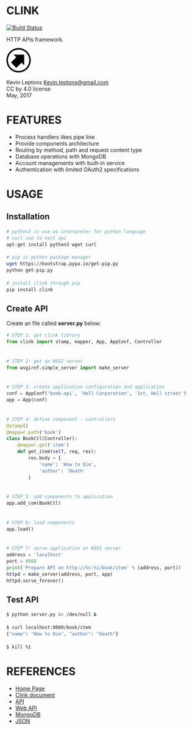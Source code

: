 # CLINK

[![Build Status](https://travis-ci.org/kevin-leptons/clink.svg?branch=master)](https://travis-ci.org/kevin-leptons/clink)

HTTP APIs framework.

![gwisp logo](asset/logo-64.png)

Kevin Leptons <Kevin.leptons@gmail.com> <br>
CC by 4.0 license <br>
May, 2017 <br>

# FEATURES

- Process handlers likes pipe line
- Provide components architecture
- Routing by method, path and request content type
- Database operations with MongoDB
- Account managements with built-in service
- Authentication with limited OAuth2 specifications

# USAGE

## Installation

```bash
# python3 is use as interpreter for python language
# curl use to test api
apt-get install python3 wget curl

# pip is python package manager
wget https://bootstrap.pypa.io/get-pip.py
python get-pip.py

# install clink through pip
pip install clink

```

## Create API

Create an file called **server.py** below:

```python
# STEP 1: get clink library
from clink import stamp, mapper, App, AppConf, Controller


# STEP 2: get an WSGI server
from wsgiref.simple_server import make_server


# STEP 3: create application configuration and application
conf = AppConf('book-api', 'Hell Corporation', '1st, Hell street')
app = App(conf)


# STEP 4: define component - controllers
@stamp()
@mapper.path('book')
class BookCtl(Controller):
    @mapper.get('item')
    def get_item(self, req, res):
        res.body = {
            'name': 'How to Die',
            'author': 'Death'
        }


# STEP 5: add components to application
app.add_com(BookCtl)


# STEP 6: load components
app.load()


# STEP 7: serve application on WSGI server
address = 'localhost'
port = 8080
print('Prepare API on http://%s:%i/book/item' % (address, port))
httpd = make_server(address, port, app)
httpd.serve_forever()
```

## Test API

```bash
$ python server.py &> /dev/null &

$ curl localhost:8080/book/item
{"name": "How to Die", "author": "Death"}

$ kill %1
```

# REFERENCES

- [Home Page](https://kevin-leptons.github.io/clink/)
- [Clink document](http://clink.readthedocs.io/en/latest/)
- [API](https://en.wikipedia.org/wiki/Application_programming_interface)
- [Web API](https://en.wikipedia.org/wiki/Web_API)
- [MongoDB](https://en.wikipedia.org/wiki/MongoDB)
- [JSON](https://en.wikipedia.org/wiki/JSON)
